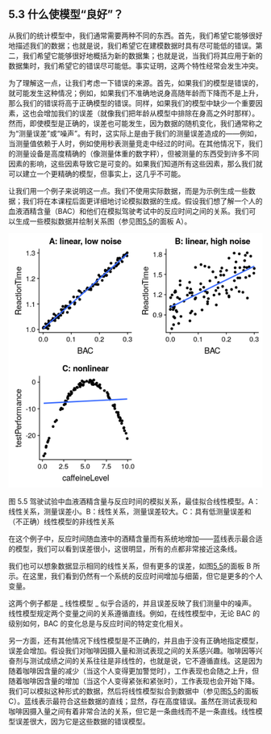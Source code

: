 ## 5.3 什么使模型“良好”？

从我们的统计模型中，我们通常需要两种不同的东西。首先，我们希望它能够很好地描述我们的数据；也就是说，我们希望它在建模数据时具有尽可能低的错误。第二，我们希望它能够很好地概括为新的数据集；也就是说，当我们将其应用于新的数据集时，我们希望它的错误尽可能低。事实证明，这两个特性经常会发生冲突。

为了理解这一点，让我们考虑一下错误的来源。首先，如果我们的模型是错误的，就可能发生这种情况；例如，如果我们不准确地说身高随年龄而下降而不是上升，那么我们的错误将高于正确模型的错误。同样，如果我们的模型中缺少一个重要因素，这也会增加我们的误差（就像我们把年龄从模型中排除在身高之外时那样）。然而，即使模型是正确的，误差也可能发生，因为数据的随机变化，我们通常称之为“测量误差”或“噪声”。有时，这实际上是由于我们的测量误差造成的——例如，当测量值依赖于人时，例如使用秒表测量竞走中经过的时间。在其他情况下，我们的测量设备是高度精确的（像测量体重的数字秤），但被测量的东西受到许多不同因素的影响，这些因素导致它是可变的。如果我们知道所有这些因素，那么我们就可以建立一个更精确的模型，但事实上，这几乎不可能。

让我们用一个例子来说明这一点。我们不使用实际数据，而是为示例生成一些数据；我们将在本课程后面更详细地讨论模拟数据的生成。假设我们想了解一个人的血液酒精含量（BAC）和他们在模拟驾驶考试中的反应时间之间的关系。我们可以生成一些模拟数据并绘制关系图（参见图[5.5](#fig:BACrt)的面板 A）。

![Simulated relationship between blood alcohol content and reaction time on a driving test, with best-fitting linear model. A: linear relationship with low measurement error.  B: linear relationship with higher measurement error.  C: Nonlinear relationship with low measurement error and (incorrect) linear model](img/file17.png)

图 5.5 驾驶试验中血液酒精含量与反应时间的模拟关系，最佳拟合线性模型。A：线性关系，测量误差小。B：线性关系，测量误差较大。C：具有低测量误差和（不正确）线性模型的非线性关系

在这个例子中，反应时间随血液中的酒精含量而有系统地增加——蓝线表示最合适的模型，我们可以看到误差很小，这很明显，所有的点都非常接近这条线。

我们也可以想象数据显示相同的线性关系，但有更多的误差，如图[5.5](#fig:BACrt)的面板 B 所示。在这里，我们看到仍然有一个系统的反应时间增加与细菌，但它是更多的个人变量。

这两个例子都是 _ 线性模型 _ 似乎合适的，并且误差反映了我们测量中的噪声。线性模型规定两个变量之间的关系遵循直线。例如，在线性模型中，无论 BAC 的级别如何，BAC 的变化总是与反应时间的特定变化相关。

另一方面，还有其他情况下线性模型是不正确的，并且由于没有正确地指定模型，误差会增加。假设我们对咖啡因摄入量和测试表现之间的关系感兴趣。咖啡因等兴奋剂与测试成绩之间的关系往往是非线性的，也就是说，它不遵循直线。这是因为随着咖啡因含量的减少（当这个人变得更加警觉时），工作表现也会随之上升，但随着咖啡因含量的增加（当这个人变得紧张和紧张时），工作表现也会开始下降。我们可以模拟这种形式的数据，然后将线性模型拟合到数据中（参见图[5.5](#fig:BACrt)的面板 C）。蓝线表示最符合这些数据的直线；显然，存在高度错误。虽然在测试表现和咖啡因摄入量之间有着非常合法的关系，但它是一条曲线而不是一条直线。线性模型误差很大，因为它是这些数据的错误模型。